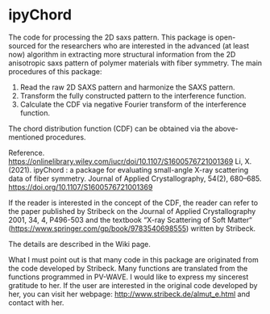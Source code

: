 # ipyChord
The code for processing the 2D saxs pattern.
This package is open-sourced for the researchers who are interested in the advanced (at least now) algorithm 
in extracting more structural information from the 2D anisotropic saxs pattern of polymer materials with fiber
symmetry. The main procedures of this package:
1. Read the raw 2D SAXS pattern and harmonize the SAXS pattern. 
2. Transform the fully constructed pattern to the interference function. 
3. Calculate the CDF via negative Fourier transform of the interference function.

The chord distribution function (CDF) can be obtained via the above-mentioned procedures. 

Reference. https://onlinelibrary.wiley.com/iucr/doi/10.1107/S1600576721001369
Li, X. (2021). ipyChord : a package for evaluating small-angle X-ray scattering data of fiber symmetry. Journal of Applied Crystallography, 54(2), 680–685. https://doi.org/10.1107/S1600576721001369

If the reader is interested in the concept of the CDF, the reader can refer to the paper published by Stribeck
on the Journal of Applied Crystallography 2001, 34, 4, P496-503 and the textbook “X-ray Scattering of Soft Matter“ (https://www.springer.com/gp/book/9783540698555) written by Stribeck. 

The details are described in the Wiki page. 

What I must point out is that many code in this package are originated from the code developed by Stribeck. Many functions are translated 
from the functions programmed in PV-WAVE. I would like to express my sincerest gratitude to her. If the user are interested in the original
code developed by her, you can visit her webpage: http://www.stribeck.de/almut_e.html and contact with her. 
